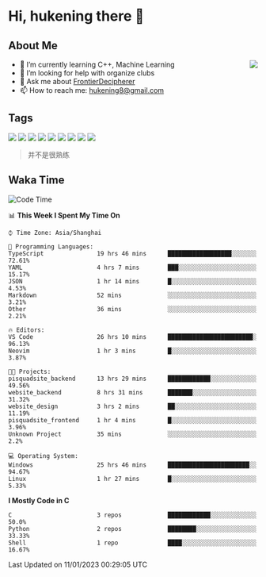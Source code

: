 # Hi, hukening there 👋

## About Me

<a href="#">
  <img align="right" src="https://github-readme-stats.vercel.app/api?username=Tokyo469&count_private=true&show_icons=true&bg_color=15,f2f7fd,E0EAFC" />
</a>

- 🌱 I’m currently learning C++, Machine Learning
- 🤔 I’m looking for help with organize clubs
- 💬 Ask me about [FrontierDecipherer](https://github.com/FrontierDecipherer)
- 📫 How to reach me: hukening8@gmail.com

## Tags

![](https://img.shields.io/badge/-Python-3e74a2?style=flat-square&logo=Python&logoColor=fff)
![](https://img.shields.io/badge/-C++-00579c?style=flat-square&logo=cplusplus&logoColor=fff)
![](https://img.shields.io/badge/-Node.js-339933?style=flat-square&logo=Node.js&logoColor=fff)
![](https://img.shields.io/badge/-React-2d98ce?style=flat-square&logo=React&logoColor=fff)
![](https://img.shields.io/badge/-Next.js-717171?style=flat-square&logo=next.js&logoColor=fff)
![](https://img.shields.io/badge/-Docker-2496ED?style=flat-square&logo=Docker&logoColor=fff)
![](https://img.shields.io/badge/-Linux-000000?style=flat-square&logo=Linux&logoColor=fff)
![](https://img.shields.io/badge/-MySQL-4479A1?style=flat-square&logo=MySQL&logoColor=fff)
![](https://img.shields.io/badge/-MongoDB-47A248?style=flat-square&logo=MongoDB&logoColor=fff)

> 并不是很熟练

## Waka Time

<!--START_SECTION:waka-->
![Code Time](http://img.shields.io/badge/Code%20Time-56%20hrs%2039%20mins-blue)

📊 **This Week I Spent My Time On** 

```text
⌚︎ Time Zone: Asia/Shanghai

💬 Programming Languages: 
TypeScript               19 hrs 46 mins      ██████████████████░░░░░░░   72.61% 
YAML                     4 hrs 7 mins        ███░░░░░░░░░░░░░░░░░░░░░░   15.17% 
JSON                     1 hr 14 mins        █░░░░░░░░░░░░░░░░░░░░░░░░   4.53% 
Markdown                 52 mins             ░░░░░░░░░░░░░░░░░░░░░░░░░   3.21% 
Other                    36 mins             ░░░░░░░░░░░░░░░░░░░░░░░░░   2.21%

🔥 Editors: 
VS Code                  26 hrs 10 mins      ████████████████████████░   96.13% 
Neovim                   1 hr 3 mins         █░░░░░░░░░░░░░░░░░░░░░░░░   3.87%

🐱‍💻 Projects: 
pisquadsite_backend      13 hrs 29 mins      ████████████░░░░░░░░░░░░░   49.56% 
website_backend          8 hrs 31 mins       ███████░░░░░░░░░░░░░░░░░░   31.32% 
website_design           3 hrs 2 mins        ██░░░░░░░░░░░░░░░░░░░░░░░   11.19% 
pisquadsite_frontend     1 hr 4 mins         █░░░░░░░░░░░░░░░░░░░░░░░░   3.96% 
Unknown Project          35 mins             ░░░░░░░░░░░░░░░░░░░░░░░░░   2.2%

💻 Operating System: 
Windows                  25 hrs 46 mins      ███████████████████████░░   94.67% 
Linux                    1 hr 27 mins        █░░░░░░░░░░░░░░░░░░░░░░░░   5.33%

```

**I Mostly Code in C** 

```text
C                        3 repos             ████████████░░░░░░░░░░░░░   50.0% 
Python                   2 repos             ████████░░░░░░░░░░░░░░░░░   33.33% 
Shell                    1 repo              ████░░░░░░░░░░░░░░░░░░░░░   16.67%

```



 Last Updated on 11/01/2023 00:29:05 UTC
<!--END_SECTION:waka-->
